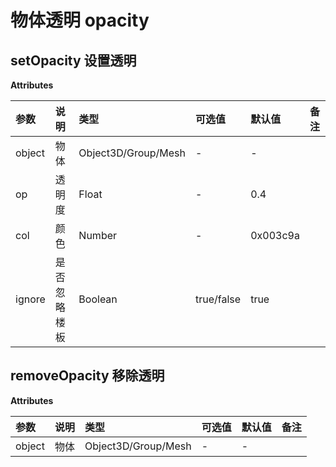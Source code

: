 # 物体透明 opacity

## setOpacity 设置透明

**Attributes**

| 参数   | 说明         | 类型                | 可选值     | 默认值   | 备注 |
| :----- | :----------- | :------------------ | :--------- | :------- | :--- |
| object | 物体         | Object3D/Group/Mesh | -          | -        |      |
| op     | 透明度       | Float               | -          | 0.4      |      |
| col    | 颜色         | Number              | -          | 0x003c9a |      |
| ignore | 是否忽略楼板 | Boolean             | true/false | true     |      |

## removeOpacity 移除透明

**Attributes**

| 参数   | 说明 | 类型                | 可选值 | 默认值 | 备注 |
| :----- | :--- | :------------------ | :----- | :----- | :--- |
| object | 物体 | Object3D/Group/Mesh | -      | -      |      |
